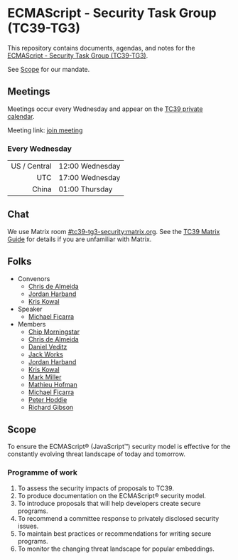 # ECMAScript - Security Task Group (TC39-TG3)

This repository contains documents, agendas, and notes for the [ECMAScript - Security Task Group (TC39-TG3)](https://ecma-international.org/task-groups/tc39-tg3/).

See [Scope](#scope) for our mandate.

## Meetings

Meetings occur every Wednesday and appear on the [TC39 private calendar](https://github.com/tc39/Reflector#tc39-private-calendar).

Meeting link: [join meeting](https://ibm.webex.com/ibm/j.php?MTID=me87a7dba2f405268a892bc69ad1c3cdd)

<!-- DST below -->

### Every Wednesday

|              |                 |
| -----------: | --------------- |
| US / Central | 12:00 Wednesday |
|          UTC | 17:00 Wednesday |
|        China | 01:00 Thursday  |

<!-- not DST below -->

<!--
### Every Wednesday

|              |                 |
| -----------: | --------------- |
| US / Central | 12:00 Wednesday |
|          UTC | 18:00 Wednesday |
|        China | 02:00 Thursday  |
-->

## Chat

We use Matrix room [#tc39-tg3-security:matrix.org](https://matrix.to/#/#tc39-tg3-security:matrix.org). See the [TC39 Matrix Guide](https://github.com/tc39/how-we-work/blob/main/matrix-guide.md) for details if you are unfamiliar with Matrix.

## Folks

- Convenors
  - [Chris de Almeida](https://github.com/ctcpip)
  - [Jordan Harband](https://github.com/ljharb)
  - [Kris Kowal](https://github.com/kriskowal)
- Speaker
  - [Michael Ficarra](https://github.com/michaelficarra)
- Members
  - [Chip Morningstar](https://github.com/FUDCo)
  - [Chris de Almeida](https://github.com/ctcpip)
  - [Daniel Veditz](https://github.com/dveditz)
  - [Jack Works](https://github.com/Jack-Works)
  - [Jordan Harband](https://github.com/ljharb)
  - [Kris Kowal](https://github.com/kriskowal)
  - [Mark Miller](https://github.com/erights)
  - [Mathieu Hofman](https://github.com/mhofman)
  - [Michael Ficarra](https://github.com/michaelficarra)
  - [Peter Hoddie](https://github.com/phoddie)
  - [Richard Gibson](https://github.com/gibson042)

## Scope

To ensure the ECMAScript® (JavaScript™️) security model is effective for the constantly evolving threat landscape of today and tomorrow.

### Programme of work

1. To assess the security impacts of proposals to TC39.
1. To produce documentation on the ECMAScript® security model.
1. To introduce proposals that will help developers create secure programs.
1. To recommend a committee response to privately disclosed security issues.
1. To maintain best practices or recommendations for writing secure programs.
1. To monitor the changing threat landscape for popular embeddings.

